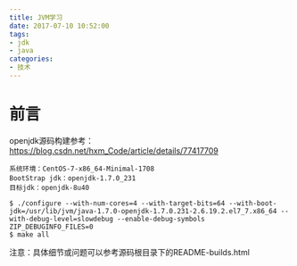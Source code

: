 ```yaml
---
title: JVM学习
date: 2017-07-10 10:52:00
tags:
- jdk
- java
categories:
- 技术
---
```



# 前言
openjdk源码构建参考：https://blog.csdn.net/hxm_Code/article/details/77417709
```
系统环境：CentOS-7-x86_64-Minimal-1708
BootStrap jdk：openjdk-1.7.0_231
目标jdk：openjdk-8u40
```
```shell
$ ./configure --with-num-cores=4 --with-target-bits=64 --with-boot-jdk=/usr/lib/jvm/java-1.7.0-openjdk-1.7.0.231-2.6.19.2.el7_7.x86_64 --with-debug-level=slowdebug --enable-debug-symbols ZIP_DEBUGINFO_FILES=0
$ make all
```
注意：具体细节或问题可以参考源码根目录下的README-builds.html

